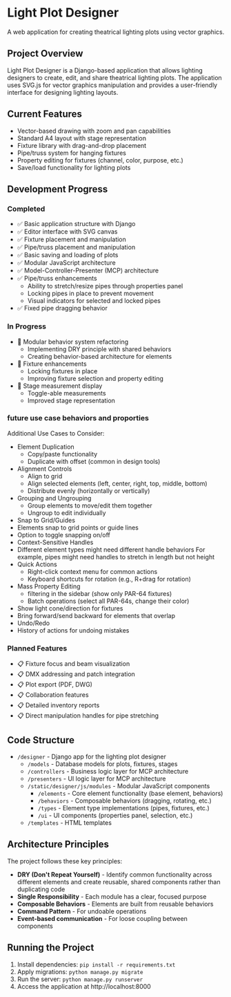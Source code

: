 # Light Plot Designer

A web application for creating theatrical lighting plots using vector graphics.

## Project Overview

Light Plot Designer is a Django-based application that allows lighting designers to create, edit, and share theatrical lighting plots. The application uses SVG.js for vector graphics manipulation and provides a user-friendly interface for designing lighting layouts.

## Current Features

- Vector-based drawing with zoom and pan capabilities
- Standard A4 layout with stage representation
- Fixture library with drag-and-drop placement
- Pipe/truss system for hanging fixtures
- Property editing for fixtures (channel, color, purpose, etc.)
- Save/load functionality for lighting plots

## Development Progress

### Completed
- ✅ Basic application structure with Django
- ✅ Editor interface with SVG canvas
- ✅ Fixture placement and manipulation
- ✅ Pipe/truss placement and manipulation
- ✅ Basic saving and loading of plots
- ✅ Modular JavaScript architecture
- ✅ Model-Controller-Presenter (MCP) architecture
- ✅ Pipe/truss enhancements
  - Ability to stretch/resize pipes through properties panel
  - Locking pipes in place to prevent movement
  - Visual indicators for selected and locked pipes
- ✅ Fixed pipe dragging behavior

### In Progress
- 🔄 Modular behavior system refactoring
  - Implementing DRY principle with shared behaviors
  - Creating behavior-based architecture for elements
- 🔄 Fixture enhancements
  - Locking fixtures in place
  - Improving fixture selection and property editing
- 🔄 Stage measurement display
  - Toggle-able measurements
  - Improved stage representation
### future use case behaviors and proporties 
Additional Use Cases to Consider:
- Element Duplication
  - Copy/paste functionality
  - Duplicate with offset (common in design tools)
- Alignment Controls
  - Align to grid
  - Align selected elements (left, center, right, top, middle, bottom)
  - Distribute evenly (horizontally or vertically)
- Grouping and Ungrouping
  - Group elements to move/edit them together
  - Ungroup to edit individually
- Snap to Grid/Guides
 - Elements snap to grid points or guide lines
 - Option to toggle snapping on/off
- Context-Sensitive Handles
- Different element types might need different handle behaviors
  For example, pipes might need handles to stretch in length but not height
- Quick Actions
  - Right-click context menu for common actions
  - Keyboard shortcuts for rotation (e.g., R+drag for rotation)
- Mass Property Editing
  - filtering in the sidebar (show only PAR-64 fixtures)
  - Batch operations (select all PAR-64s, change their color)
- Show light cone/direction for fixtures
- Bring forward/send backward for elements that overlap
- Undo/Redo
- History of actions for undoing mistakes

### Planned Features
- 📋 Fixture focus and beam visualization
- 📋 DMX addressing and patch integration
- 📋 Plot export (PDF, DWG)
- 📋 Collaboration features
- 📋 Detailed inventory reports
- 📋 Direct manipulation handles for pipe stretching

## Code Structure

- `/designer` - Django app for the lighting plot designer
  - `/models` - Database models for plots, fixtures, stages
  - `/controllers` - Business logic layer for MCP architecture
  - `/presenters` - UI logic layer for MCP architecture
  - `/static/designer/js/modules` - Modular JavaScript components
    - `/elements` - Core element functionality (base element, behaviors)
    - `/behaviors` - Composable behaviors (dragging, rotating, etc.)
    - `/types` - Element type implementations (pipes, fixtures, etc.)
    - `/ui` - UI components (properties panel, selection, etc.)
  - `/templates` - HTML templates

## Architecture Principles

The project follows these key principles:
- **DRY (Don't Repeat Yourself)** - Identify common functionality across different elements and create reusable, shared components rather than duplicating code
- **Single Responsibility** - Each module has a clear, focused purpose
- **Composable Behaviors** - Elements are built from reusable behaviors
- **Command Pattern** - For undoable operations
- **Event-based communication** - For loose coupling between components

## Running the Project

1. Install dependencies: `pip install -r requirements.txt`
2. Apply migrations: `python manage.py migrate`
3. Run the server: `python manage.py runserver`
4. Access the application at http://localhost:8000
